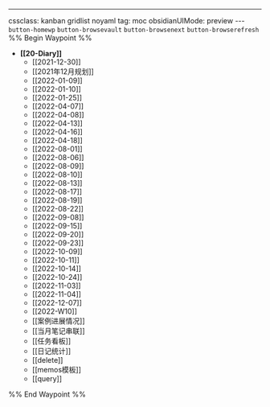 ---
cssclass: kanban gridlist noyaml
tag: moc
obsidianUIMode: preview
--- `button-homewp`  `button-browsevault`  `button-browsenext` `button-browserefresh` 
%% Begin Waypoint %%
- **[[20-Diary]]**
	- [[2021-12-30]]
	- [[2021年12月规划]]
	- [[2022-01-09]]
	- [[2022-01-10]]
	- [[2022-01-25]]
	- [[2022-04-07]]
	- [[2022-04-08]]
	- [[2022-04-13]]
	- [[2022-04-16]]
	- [[2022-04-18]]
	- [[2022-08-01]]
	- [[2022-08-06]]
	- [[2022-08-09]]
	- [[2022-08-10]]
	- [[2022-08-13]]
	- [[2022-08-17]]
	- [[2022-08-19]]
	- [[2022-08-22]]
	- [[2022-09-08]]
	- [[2022-09-15]]
	- [[2022-09-20]]
	- [[2022-09-23]]
	- [[2022-10-09]]
	- [[2022-10-11]]
	- [[2022-10-14]]
	- [[2022-10-24]]
	- [[2022-11-03]]
	- [[2022-11-04]]
	- [[2022-12-07]]
	- [[2022-W10]]
	- [[案例进展情况]]
	- [[当月笔记串联]]
	- [[任务看板]]
	- [[日记统计]]
	- [[delete]]
	- [[memos模板]]
	- [[query]]

%% End Waypoint %%